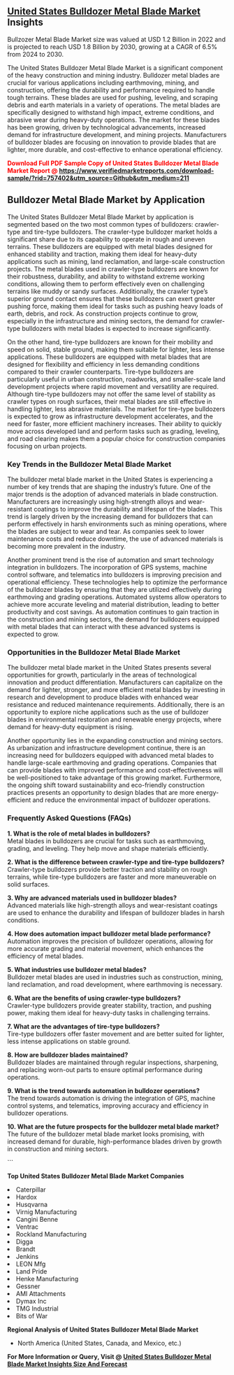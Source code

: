 <h2><a href="https://www.verifiedmarketreports.com/download-sample/?rid=757402&amp;utm_source=Github&amp;utm_medium=211" target="_blank">United States Bulldozer Metal Blade Market</a> Insights</h2><p>Bullzozer Metal Blade Market size was valued at USD 1.2 Billion in 2022 and is projected to reach USD 1.8 Billion by 2030, growing at a CAGR of 6.5% from 2024 to 2030.</p><p><p>The United States Bulldozer Metal Blade Market is a significant component of the heavy construction and mining industry. Bulldozer metal blades are crucial for various applications including earthmoving, mining, and construction, offering the durability and performance required to handle tough terrains. These blades are used for pushing, leveling, and scraping debris and earth materials in a variety of operations. The metal blades are specifically designed to withstand high impact, extreme conditions, and abrasive wear during heavy-duty operations. The market for these blades has been growing, driven by technological advancements, increased demand for infrastructure development, and mining projects. Manufacturers of bulldozer blades are focusing on innovation to provide blades that are lighter, more durable, and cost-effective to enhance operational efficiency. <strong><p><span class=""><span style="color: #ff0000;"><strong>Download Full PDF Sample Copy of United States Bulldozer Metal Blade Market Report</strong> @ </span><a href="https://www.verifiedmarketreports.com/download-sample/?rid=757402&amp;utm_source=Github&amp;utm_medium=211" target="_blank">https://www.verifiedmarketreports.com/download-sample/?rid=757402&amp;utm_source=Github&amp;utm_medium=211</a></span></p></strong></p><h2>Bulldozer Metal Blade Market by Application</h2><p>The United States Bulldozer Metal Blade Market by application is segmented based on the two most common types of bulldozers: crawler-type and tire-type bulldozers. The crawler-type bulldozer market holds a significant share due to its capability to operate in rough and uneven terrains. These bulldozers are equipped with metal blades designed for enhanced stability and traction, making them ideal for heavy-duty applications such as mining, land reclamation, and large-scale construction projects. The metal blades used in crawler-type bulldozers are known for their robustness, durability, and ability to withstand extreme working conditions, allowing them to perform effectively even on challenging terrains like muddy or sandy surfaces. Additionally, the crawler type’s superior ground contact ensures that these bulldozers can exert greater pushing force, making them ideal for tasks such as pushing heavy loads of earth, debris, and rock. As construction projects continue to grow, especially in the infrastructure and mining sectors, the demand for crawler-type bulldozers with metal blades is expected to increase significantly.</p><p>On the other hand, tire-type bulldozers are known for their mobility and speed on solid, stable ground, making them suitable for lighter, less intense applications. These bulldozers are equipped with metal blades that are designed for flexibility and efficiency in less demanding conditions compared to their crawler counterparts. Tire-type bulldozers are particularly useful in urban construction, roadworks, and smaller-scale land development projects where rapid movement and versatility are required. Although tire-type bulldozers may not offer the same level of stability as crawler types on rough surfaces, their metal blades are still effective in handling lighter, less abrasive materials. The market for tire-type bulldozers is expected to grow as infrastructure development accelerates, and the need for faster, more efficient machinery increases. Their ability to quickly move across developed land and perform tasks such as grading, leveling, and road clearing makes them a popular choice for construction companies focusing on urban projects.</p><h3>Key Trends in the Bulldozer Metal Blade Market</h3><p>The bulldozer metal blade market in the United States is experiencing a number of key trends that are shaping the industry’s future. One of the major trends is the adoption of advanced materials in blade construction. Manufacturers are increasingly using high-strength alloys and wear-resistant coatings to improve the durability and lifespan of the blades. This trend is largely driven by the increasing demand for bulldozers that can perform effectively in harsh environments such as mining operations, where the blades are subject to wear and tear. As companies seek to lower maintenance costs and reduce downtime, the use of advanced materials is becoming more prevalent in the industry.</p><p>Another prominent trend is the rise of automation and smart technology integration in bulldozers. The incorporation of GPS systems, machine control software, and telematics into bulldozers is improving precision and operational efficiency. These technologies help to optimize the performance of the bulldozer blades by ensuring that they are utilized effectively during earthmoving and grading operations. Automated systems allow operators to achieve more accurate leveling and material distribution, leading to better productivity and cost savings. As automation continues to gain traction in the construction and mining sectors, the demand for bulldozers equipped with metal blades that can interact with these advanced systems is expected to grow.</p><h3>Opportunities in the Bulldozer Metal Blade Market</h3><p>The bulldozer metal blade market in the United States presents several opportunities for growth, particularly in the areas of technological innovation and product differentiation. Manufacturers can capitalize on the demand for lighter, stronger, and more efficient metal blades by investing in research and development to produce blades with enhanced wear resistance and reduced maintenance requirements. Additionally, there is an opportunity to explore niche applications such as the use of bulldozer blades in environmental restoration and renewable energy projects, where demand for heavy-duty equipment is rising.</p><p>Another opportunity lies in the expanding construction and mining sectors. As urbanization and infrastructure development continue, there is an increasing need for bulldozers equipped with advanced metal blades to handle large-scale earthmoving and grading operations. Companies that can provide blades with improved performance and cost-effectiveness will be well-positioned to take advantage of this growing market. Furthermore, the ongoing shift toward sustainability and eco-friendly construction practices presents an opportunity to design blades that are more energy-efficient and reduce the environmental impact of bulldozer operations.</p><h3>Frequently Asked Questions (FAQs)</h3><p><strong>1. What is the role of metal blades in bulldozers?</strong><br>Metal blades in bulldozers are crucial for tasks such as earthmoving, grading, and leveling. They help move and shape materials efficiently.</p><p><strong>2. What is the difference between crawler-type and tire-type bulldozers?</strong><br>Crawler-type bulldozers provide better traction and stability on rough terrains, while tire-type bulldozers are faster and more maneuverable on solid surfaces.</p><p><strong>3. Why are advanced materials used in bulldozer blades?</strong><br>Advanced materials like high-strength alloys and wear-resistant coatings are used to enhance the durability and lifespan of bulldozer blades in harsh conditions.</p><p><strong>4. How does automation impact bulldozer metal blade performance?</strong><br>Automation improves the precision of bulldozer operations, allowing for more accurate grading and material movement, which enhances the efficiency of metal blades.</p><p><strong>5. What industries use bulldozer metal blades?</strong><br>Bulldozer metal blades are used in industries such as construction, mining, land reclamation, and road development, where earthmoving is necessary.</p><p><strong>6. What are the benefits of using crawler-type bulldozers?</strong><br>Crawler-type bulldozers provide greater stability, traction, and pushing power, making them ideal for heavy-duty tasks in challenging terrains.</p><p><strong>7. What are the advantages of tire-type bulldozers?</strong><br>Tire-type bulldozers offer faster movement and are better suited for lighter, less intense applications on stable ground.</p><p><strong>8. How are bulldozer blades maintained?</strong><br>Bulldozer blades are maintained through regular inspections, sharpening, and replacing worn-out parts to ensure optimal performance during operations.</p><p><strong>9. What is the trend towards automation in bulldozer operations?</strong><br>The trend towards automation is driving the integration of GPS, machine control systems, and telematics, improving accuracy and efficiency in bulldozer operations.</p><p><strong>10. What are the future prospects for the bulldozer metal blade market?</strong><br>The future of the bulldozer metal blade market looks promising, with increased demand for durable, high-performance blades driven by growth in construction and mining sectors.</p>```</p><p><strong>Top United States Bulldozer Metal Blade Market Companies</strong></p><div data-test-id=""><p><li>Caterpillar</li><li> Hardox</li><li> Husqvarna</li><li> Virnig Manufacturing</li><li> Cangini Benne</li><li> Ventrac</li><li> Rockland Manufacturing</li><li> Digga</li><li> Brandt</li><li> Jenkins</li><li> LEON Mfg</li><li> Land Pride</li><li> Henke Manufacturing</li><li> Gessner</li><li> AMI Attachments</li><li> Dymax Inc</li><li> TMG Industrial</li><li> Bits of War</li></p><div><strong>Regional Analysis of&nbsp;United States Bulldozer Metal Blade Market</strong></div><ul><li dir="ltr"><p dir="ltr">North America&nbsp;(United States, Canada, and Mexico, etc.)</p></li></ul><p><strong>For More Information or Query, Visit @&nbsp;</strong><strong><a href="https://www.verifiedmarketreports.com/product/bulldozer-metal-blade-market/?utm_source=Github&amp;utm_medium=211" target="_blank">United States Bulldozer Metal Blade Market Insights Size And Forecast</a></strong></p></div>
